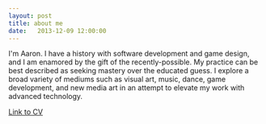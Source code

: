 ```yaml
---
layout: post
title: about me
date:   2013-12-09 12:00:00
---
```


I'm Aaron. I have a history with software development and game design, and I am enamored by the gift of the recently-possible. My practice can be best described as seeking mastery over the educated guess. I explore a broad variety of mediums such as visual art, music, dance, game development, and new media art in an attempt to elevate my work with advanced technology.

[Link to CV](/AaronSantiagoResume.pdf)